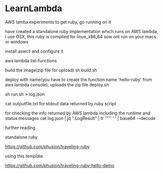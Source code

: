 # LearnLambda
AWS lamba experiments to get ruby, go running on it

have created a standalone ruby implementation which runs on AWS lambda, I use OSX, this ruby is compiled for linux_x86_64 sow ont run on your macs or windows



install aswcli and configure it 





aws lambda list-functions


build the image(zip file for upload)
sh build.sh


deploy with name(you have to create the function name 'hello-ruby' from aws lambda console), uploads the zip file 
deploy.sh 



sh run.sh > log.json


cat outputfile.txt for stdout data returned by ruby script

for checking the info returned by AWS lambda including the runtime and status messages
cat log.json | jq ".LogResult" | tr '""' ' ' |  base64 --decode


further reading

standalone ruby

https://github.com/phusion/traveling-ruby

using this template

https://github.com/phusion/traveling-ruby-hello-demo


